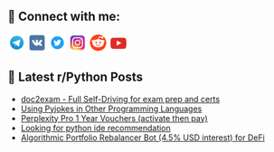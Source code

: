 ## 🔎 Connect with me:
[<img src="https://github.com/bullbesh/bullbesh/blob/main/images/Telegram.png" width="32" height="32" />](https://t.me/bullbesh)
[<img src="https://github.com/bullbesh/bullbesh/blob/main/images/VK.png" width="32" height="32" />](https://vk.com/bullbesh)
[<img src="https://github.com/bullbesh/bullbesh/blob/main/images/Twitter.png" width="32" height="32" />](https://twitter.com/bullbesh1)
[<img src="https://github.com/bullbesh/bullbesh/blob/main/images/Instagram.png" width="32" height="32" />](https://www.instagram.com/bullbesh)
[<img src="https://github.com/bullbesh/bullbesh/blob/main/images/Reddit.png" width="32" height="32" />](https://www.reddit.com/user/bullbesh)
[<img src="https://github.com/bullbesh/bullbesh/blob/main/images/YouTube.png" width="32" height="32" />](https://www.youtube.com/channel/UCtfjRs6uzgq5mfm8S06WTcg)

## 📕 Latest r/Python Posts
<!-- BLOG-POST-LIST:START -->
- [doc2exam - Full Self-Driving for exam prep and certs](https://www.reddit.com/r/Python/comments/1h6f71a/doc2exam_full_selfdriving_for_exam_prep_and_certs/)
- [Using Pyjokes in Other Programming Languages](https://www.reddit.com/r/Python/comments/1h6f3j4/using_pyjokes_in_other_programming_languages/)
- [Perplexity Pro 1 Year Vouchers &lpar;activate then pay&rpar;](https://www.reddit.com/r/Python/comments/1h6e2i7/perplexity_pro_1_year_vouchers_activate_then_pay/)
- [Looking for python ide recommendation](https://www.reddit.com/r/Python/comments/1h6b0rn/looking_for_python_ide_recommendation/)
- [Algorithmic Portfolio Rebalancer Bot &lpar;4.5% USD interest&rpar; for DeFi](https://www.reddit.com/r/Python/comments/1h65lsy/algorithmic_portfolio_rebalancer_bot_45_usd/)
<!-- BLOG-POST-LIST:END -->
